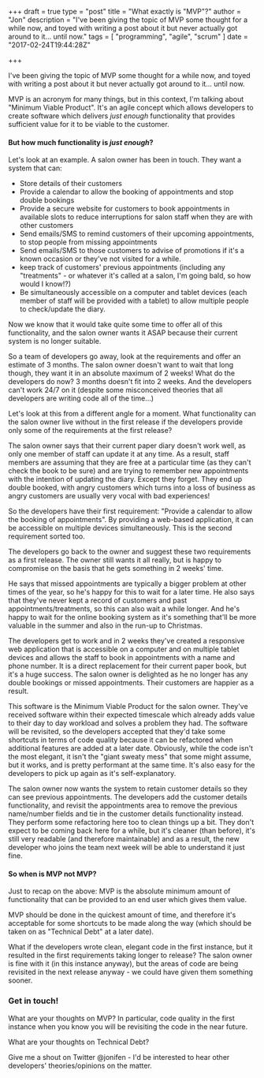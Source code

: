 +++
draft = true
type = "post"
title = "What exactly is \"MVP\"?"
author = "Jon"
description = "I've been giving the topic of MVP some thought for a while now, and toyed with writing a post about it but never actually got around to it... until now."
tags = [
  "programming",
  "agile",
  "scrum"
]
date = "2017-02-24T19:44:28Z"

+++

I've been giving the topic of MVP some thought for a while now, and toyed with writing a post about it but never actually got around to it... until now.

MVP is an acronym for many things, but in this context, I'm talking about "Minimum Viable Product". It's an agile concept which allows developers to create software which delivers _just enough_ functionality that provides sufficient value for it to be viable to the customer.

#### But how much functionality is _just enough_?

Let's look at an example. A salon owner has been in touch. They want a system that can:

 * Store details of their customers
 * Provide a calendar to allow the booking of appointments and stop double bookings
 * Provide a secure website for customers to book appointments in available slots to reduce interruptions for salon staff when they are with other customers
 * Send emails/SMS to remind customers of their upcoming appointments, to stop people from missing appointments
 * Send emails/SMS to those customers to advise of promotions if it's a known occasion or they've not visited for a while.
 * keep track of customers' previous appointments (including any "treatments" - or whatever it's called at a salon, I'm going bald, so how would I know!?)
 * Be simultaneously accessible on a computer and tablet devices (each member of staff will be provided with a tablet) to allow multiple people to check/update the diary.

Now we know that it would take quite some time to offer all of this functionality, and the salon owner wants it ASAP because their current system is no longer suitable.

So a team of developers go away, look at the requirements and offer an estimate of 3 months. The salon owner doesn't want to wait that long though, they want it in an absolute maximum of 2 weeks! What do the developers do now? 3 months doesn't fit into 2 weeks. And the developers can't work 24/7 on it (despite some misconceived theories that all developers are writing code all of the time...)

Let's look at this from a different angle for a moment. What functionality can the salon owner live without in the first release if the developers provide only some of the requirements at the first release?

The salon owner says that their current paper diary doesn't work well, as only one member of staff can update it at any time. As a result, staff members are assuming that they are free at a particular time (as they can't check the book to be sure) and are trying to remember new appointments with the intention of updating the diary. Except they forget. They end up double booked, with angry customers which turns into a loss of business as angry customers are usually very vocal with bad experiences!

So the developers have their first requirement: "Provide a calendar to allow the booking of appointments". By providing a web-based application, it can be accessible on multiple devices simultaneously. This is the second requirement sorted too.

The developers go back to the owner and suggest these two requirements as a first release. The owner still wants it all really, but is happy to compromise on the basis that he gets something in 2 weeks' time.

He says that missed appointments are typically a bigger problem at other times of the year, so he's happy for this to wait for a later time. He also says that they've never kept a record of customers and past appointments/treatments, so this can also wait a while longer. And he's happy to wait for the online booking system as it's something that'll be more valuable in the summer and also in the run-up to Christmas.

The developers get to work and in 2 weeks they've created a responsive web application that is accessible on a computer and on multiple tablet devices and allows the staff to book in appointments with a name and phone number. It is a direct replacement for their current paper book, but it's a huge success. The salon owner is delighted as he no longer has any double bookings or missed appointments. Their customers are happier as a result.

This software is the Minimum Viable Product for the salon owner. They've received software within their expected timescale which already adds value to their day to day workload and solves a problem they had. The software will be revisited, so the developers accepted that they'd take some shortcuts in terms of code quality because it can be refactored when additional features are added at a later date. Obviously, while the code isn't the most elegant, it isn't the "giant sweaty mess" that some might assume, but it works, and is pretty performant at the same time. It's also easy for the developers to pick up again as it's self-explanatory.

The salon owner now wants the system to retain customer details so they can see previous appointments. The developers add the customer details functionality, and revisit the appointments area to remove the previous name/number fields and tie in the customer details functionality instead. They perform some refactoring here too to clean things up a bit. They don't expect to be coming back here for a while, but it's cleaner (than before), it's still very readable (and therefore maintainable) and as a result, the new developer who joins the team next week will be able to understand it just fine.

#### So when is MVP not MVP?

Just to recap on the above: MVP is the absolute minimum amount of functionality that can be provided to an end user which gives them value.

MVP should be done in the quickest amount of time, and therefore it's acceptable for some shortcuts to be made along the way (which should be taken on as "Technical Debt" at a later date).

What if the developers wrote clean, elegant code in the first instance, but it resulted in the first requirements taking longer to release? The salon owner is fine with it (in this instance anyway), but the areas of code are being revisited in the next release anyway - we could have given them something sooner.

### Get in touch!

What are your thoughts on MVP? In particular, code quality in the first instance when you know you will be revisiting the code in the near future.

What are your thoughts on Technical Debt?

Give me a shout on Twitter @jonifen - I'd be interested to hear other developers' theories/opinions on the matter.
